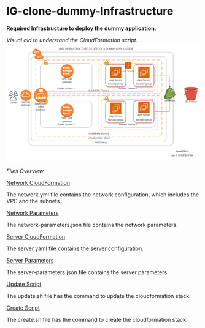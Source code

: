 # IG-clone-dummy-Infrastructure

**Required Infrastructure to deploy the dummy application.**

*Visual aid to understand the CloudFormation script.*
![Infrastructure SVG](dummy.svg)

*Files Overview*

[Network CloudFormation](network.yaml)

The network.yml file contains the network configuration, which includes the VPC and the subnets.

[Network Parameters](network-parameters.json)

The network-parameters.json file contains the network parameters.

[Server CloudFormation](server.yaml)

The server.yaml file contains the server configuration.

[Server Parameters](server-parameters.json)

The server-parameters.json file contains the server parameters.

[Update Script](update.sh)

The update.sh file has the command to update the cloudformation stack.

[Create Script](create.sh)

The create.sh file has the command to create the cloudformation stack.